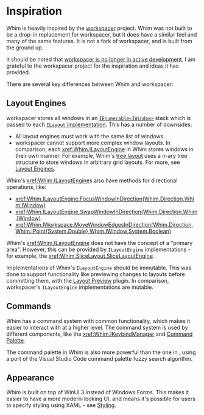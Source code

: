 # Inspiration

Whim is heavily inspired by the [workspacer](https://github.com/workspacer/workspacer) project. Whim was not built to be a drop-in replacement for workspacer, but it does have a similar feel and many of the same features. It is not a fork of workspacer, and is built from the ground up.

It should be noted that [workspacer is no longer in active development](https://github.com/workspacer/workspacer/discussions/485). I am grateful to the workspacer project for the inspiration and ideas it has provided.

There are several key differences between Whim and workspacer:

## Layout Engines

workspacer stores all windows in an [`IEnumerable<IWindow>`](https://github.com/workspacer/workspacer/blob/17750d1f84b8bb9015638ee7a733a2976ce08d25/src/workspacer.Shared/Workspace/Workspace.cs#L10) stack which is passed to each [`ILayout` implementation](https://github.com/workspacer/workspacer/blob/17750d1f84b8bb9015638ee7a733a2976ce08d25/src/workspacer.Shared/Layout/ILayoutEngine.cs#L23). This has a number of downsides:

- All layout engines must work with the same list of windows.
- workspacer cannot support more complex window layouts. In comparison, each <xref:Whim.ILayoutEngine> in Whim stores windows in their own manner. For example, Whim's [tree layout](../plugins/tree-layout.md) uses a n-ary tree structure to store windows in arbitrary grid layouts. For more, see [Layout Engines](../customize/layout-engines.md).

Whim's <xref:Whim.ILayoutEngine>s also have methods for directional operations, like:

- <xref:Whim.ILayoutEngine.FocusWindowInDirection(Whim.Direction,Whim.IWindow)>
- <xref:Whim.ILayoutEngine.SwapWindowInDirection(Whim.Direction,Whim.IWindow)>
- <xref:Whim.IWorkspace.MoveWindowEdgesInDirection(Whim.Direction,Whim.IPoint{System.Double},Whim.IWindow,System.Boolean)>

Whim's <xref:Whim.ILayoutEngine> does not have the concept of a "primary area". However, this can be provided by `ILayoutEngine` implementations - for example, the <xref:Whim.SliceLayout.SliceLayoutEngine>.

Implementations of Whim's `ILayoutEngine` should be immutable. This was done to support functionality like previewing changes to layouts before committing them, with the [Layout Preview](../plugins/layout-preview.md) plugin. In comparison, workspacer's `ILayoutEngine` implementations are mutable.

## Commands

Whim has a command system with common functionality, which makes it easier to interact with at a higher level. The command system is used by different components, like the <xref:Whim.IKeybindManager> and [Command Palette](../plugins/command-palette.md).

The command palette in Whim is also more powerful than the one in , using a port of the Visual Studio Code command palette fuzzy search algorithm.

## Appearance

Whim is built on top of WinUI 3 instead of Windows Forms. This makes it easier to have a more modern-looking UI, and means it's possible for users to specify styling using XAML - see [Styling](../customize/styling.md).
